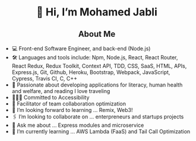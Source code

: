 
<h1 align="center">👋 Hi, I’m Mohamed Jabli</h1>

<h2 align="center">About Me</h2>

* 💻 Front-end Software Engineer, and back-end (Node.js) 
* 🛠 Languages and tools include: Npm, Node.js, React, React Router, React Redux, Redux Toolkit, Context API, TDD, CSS, SaaS, HTML, APIs, Express.js, Git, Github, Heroku, Bootstrap, Webpack, JavaScript, Cypress, Travis CI, C, C++
* 🌱 Passionate about developing applications for literacy, human health and welfare, and reading I love traveling
* 🏄🏼‍♂️ Committed to Accessibility
* 🔋 Facilitator of team collaboration optimization
* 🎯 I’m looking forward to learning ... Remix, Web3!
* 🖇 I’m looking to collaborate on ... enterpreneurs and startups projects
* 💬 Ask me about ... Express modules and microservice
* 🔭 I’m currently learning ... AWS Lambda (FaaS) and Tail Call Optimization

